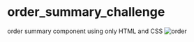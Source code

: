 # order_summary_challenge
order summary component using only HTML and CSS
![order ](https://github.com/mayssabenfredj/order_summary_challenge/assets/99926096/ec1205ed-ed02-4ab3-94db-bd67c107c979)


